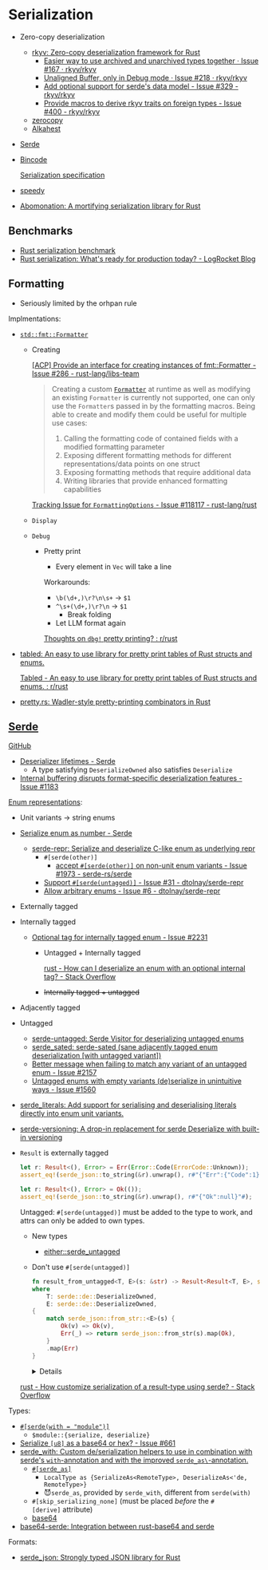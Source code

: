 # Serialization
- Zero-copy deserialization
  - [rkyv: Zero-copy deserialization framework for Rust](https://github.com/rkyv/rkyv)
    - [Easier way to use archived and unarchived types together · Issue #167 · rkyv/rkyv](https://github.com/rkyv/rkyv/issues/167)
    - [Unaligned Buffer, only in Debug mode · Issue #218 · rkyv/rkyv](https://github.com/rkyv/rkyv/issues/218)
    - [Add optional support for serde's data model - Issue #329 - rkyv/rkyv](https://github.com/rkyv/rkyv/issues/329)
    - [Provide macros to derive rkyv traits on foreign types - Issue #400 - rkyv/rkyv](https://github.com/rkyv/rkyv/issues/400)
  - [zerocopy](https://github.com/google/zerocopy)
  - [Alkahest](https://github.com/zakarumych/alkahest)

- [Serde](#serde)

- [Bincode](https://github.com/bincode-org/bincode)

  [Serialization specification](https://github.com/bincode-org/bincode/blob/trunk/docs/spec.md)

- [speedy](https://github.com/koute/speedy)

- [Abomonation: A mortifying serialization library for Rust](https://github.com/TimelyDataflow/abomonation)

## Benchmarks
- [Rust serialization benchmark](https://github.com/djkoloski/rust_serialization_benchmark)
- [Rust serialization: What's ready for production today? - LogRocket Blog](https://blog.logrocket.com/rust-serialization-whats-ready-for-production-today/)

## Formatting
- Seriously limited by the orhpan rule

Implmentations:
- [`std::fmt::Formatter`](https://doc.rust-lang.org/std/fmt/struct.Formatter.html)
  - Creating

    [\[ACP\] Provide an interface for creating instances of fmt::Formatter - Issue #286 - rust-lang/libs-team](https://github.com/rust-lang/libs-team/issues/286)
    > Creating a custom [`Formatter`](https://doc.rust-lang.org/std/fmt/struct.Formatter.html) at runtime as well as modifying an existing `Formatter` is currently not supported, one can only use the `Formatter`s passed in by the formatting macros. Being able to create and modify them could be useful for multiple use cases:
    > 1. Calling the formatting code of contained fields with a modified formatting parameter
    > 2. Exposing different formatting methods for different representations/data points on one struct
    > 3. Exposing formatting methods that require additional data
    > 4. Writing libraries that provide enhanced formatting capabilities

    [Tracking Issue for `FormattingOptions` - Issue #118117 - rust-lang/rust](https://github.com/rust-lang/rust/issues/118117)

  - `Display`

  - `Debug`
    - Pretty print
      - Every element in `Vec` will take a line

      Workarounds:
      - `\b(\d+,)\r?\n\s+` -> `$1 `
      - `^\s+(\d+,)\r?\n` -> `$1 `
        - Break folding
      - Let LLM format again

      [Thoughts on `dbg!` pretty printing? : r/rust](https://www.reddit.com/r/rust/comments/1cp9rv8/thoughts_on_dbg_pretty_printing/)

- [tabled: An easy to use library for pretty print tables of Rust structs and enums.](https://github.com/zhiburt/tabled)

  [Tabled - An easy to use library for pretty print tables of Rust structs and enums. : r/rust](https://www.reddit.com/r/rust/comments/nqrkyh/tabled_an_easy_to_use_library_for_pretty_print/)

- [pretty.rs: Wadler-style pretty-printing combinators in Rust](https://github.com/Marwes/pretty.rs)

## [Serde](https://serde.rs/)
[GitHub](https://github.com/serde-rs/serde)
- [Deserializer lifetimes - Serde](https://serde.rs/lifetimes.html)
  - A type satisfying `DeserializeOwned` also satisfies `Deserialize`
- [Internal buffering disrupts format-specific deserialization features - Issue #1183](https://github.com/serde-rs/serde/issues/1183)

[Enum representations](https://serde.rs/enum-representations.html):
- Unit variants → string enums
- [Serialize enum as number - Serde](https://serde.rs/enum-number.html)
  - [serde-repr: Serialize and deserialize C-like enum as underlying repr](https://github.com/dtolnay/serde-repr)
    - `#[serde(other)]`
      - [accept `#[serde(other)]` on non-unit enum variants - Issue #1973 - serde-rs/serde](https://github.com/serde-rs/serde/issues/1973)
    - [Support `#[serde(untagged)]` - Issue #31 - dtolnay/serde-repr](https://github.com/dtolnay/serde-repr/issues/31)
    - [Allow arbitrary enums - Issue #6 - dtolnay/serde-repr](https://github.com/dtolnay/serde-repr/issues/6)
- Externally tagged
- Internally tagged
  - [Optional tag for internally tagged enum - Issue #2231](https://github.com/serde-rs/serde/issues/2231)
    - Untagged + Internally tagged
      
      [rust - How can I deserialize an enum with an optional internal tag? - Stack Overflow](https://stackoverflow.com/questions/61216723/how-can-i-deserialize-an-enum-with-an-optional-internal-tag)
    - ~~Internally tagged + untagged~~
- Adjacently tagged
- Untagged
  - [serde-untagged: Serde Visitor for deserializing untagged enums](https://github.com/dtolnay/serde-untagged)
  - [serde\_sated: serde-sated (sane adjacently tagged enum deserialization \[with untagged variant\])](https://github.com/muttleyxd/serde_sated)
  - [Better message when failing to match any variant of an untagged enum - Issue #2157](https://github.com/serde-rs/serde/issues/2157)
  - [Untagged enums with empty variants (de)serialize in unintuitive ways - Issue #1560](https://github.com/serde-rs/serde/issues/1560)
- [serde\_literals: Add support for serialising and deserialising literals directly into enum unit variants.](https://github.com/andrewlowndes/serde_literals)
- [serde-versioning: A drop-in replacement for serde Deserialize with built-in versioning](https://github.com/vic1707/serde-versioning)
- `Result` is externally tagged
  ```rust
  let r: Result<(), Error> = Err(Error::Code(ErrorCode::Unknown));
  assert_eq!(serde_json::to_string(&r).unwrap(), r#"{"Err":{"Code":1}}"#);

  let r: Result<(), Error> = Ok(());
  assert_eq!(serde_json::to_string(&r).unwrap(), r#"{"Ok":null}"#);
  ```

  Untagged: `#[serde(untagged)]` must be added to the type to work, and attrs can only be added to own types.
  - New types
    - [either::serde\_untagged](https://docs.rs/either/latest/either/serde_untagged/index.html)
  - Don't use `#[serde(untagged)]`
    ```rust
    fn result_from_untagged<T, E>(s: &str) -> Result<Result<T, E>, serde_json::Error>
    where
        T: serde::de::DeserializeOwned,
        E: serde::de::DeserializeOwned,
    {
        match serde_json::from_str::<E>(s) {
            Ok(v) => Ok(v),
            Err(_) => return serde_json::from_str(s).map(Ok),
        }
        .map(Err)
    }
    ```
    
    <details>

    ```rust
    pub fn res_from_str<T>(s: &str) -> Result<Result<T, ResponseError>, serde_json::Error>
    where
        T: serde::de::DeserializeOwned,
    {
        match serde_json::from_str::<ResponseError>(s) {
            Ok(e) => Ok(e),
            Err(_) => return serde_json::from_str(s).map(Ok),
        }
        .map(Err)
    }
    ```
    ```rust
    pub fn res_from_str<T>(s: &str) -> Result<Result<T, Error>, serde_json::Error>
    where
        T: serde::de::DeserializeOwned,
    {
        match serde_json::from_str::<ResponseError>(s) {
            Ok(e) => Ok(e),
            Err(_) => return serde_json::from_str(s).map(Ok),
        }
        .map(Error::from)
        .map(Err)
    }
    ```
    ```rust
    pub fn res_from_str<T>(s: &str) -> Result<T, Error>
    where
        T: serde::de::DeserializeOwned,
    {
        match serde_json::from_str::<ResponseError>(s) {
            Ok(e) => Err(e.into()),
            Err(_) => Ok(serde_json::from_str(s)?),
        }
    }
    ```
    </details>

  [rust - How customize serialization of a result-type using serde? - Stack Overflow](https://stackoverflow.com/questions/76604700/how-customize-serialization-of-a-result-type-using-serde)

Types:
- [`#[serde(with = "module")]`](https://serde.rs/field-attrs.html#with)
  - `$module::{serialize, deserialize}`
- [Serialize `[u8]` as a base64 or hex? - Issue #661](https://github.com/serde-rs/serde/issues/661)
- [serde\_with: Custom de/serialization helpers to use in combination with serde's `with`-annotation and with the improved `serde_as\`-annotation.](https://github.com/jonasbb/serde_with/)
  - [`#[serde_as]`](https://docs.rs/serde_with/3.11.0/serde_with/guide/serde_as/index.html)
    - `LocalType as {SerializeAs<RemoteType>, DeserializeAs<'de, RemoteType>}`
    - 😈`serde_as`, provided by `serde_with`, different from `serde(with)`
  - `#[skip_serializing_none]` (must be placed *before* the `#[derive]` attribute)
  - [base64](https://docs.rs/serde_with/latest/serde_with/base64/index.html)
- [base64-serde: Integration between rust-base64 and serde](https://github.com/marshallpierce/base64-serde)

Formats:
- [serde\_json: Strongly typed JSON library for Rust](https://github.com/serde-rs/json)